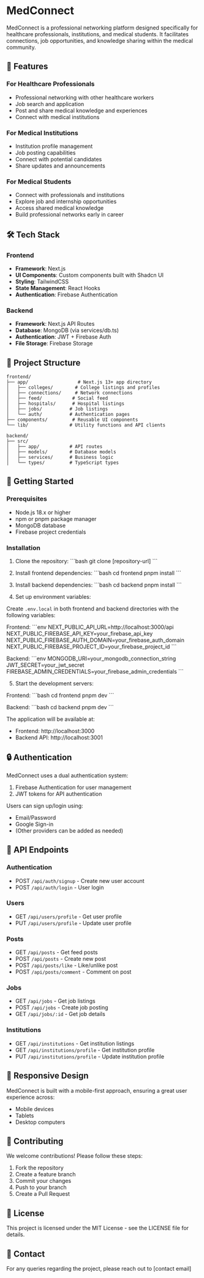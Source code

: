 # MedConnect

MedConnect is a professional networking platform designed specifically for healthcare professionals, institutions, and medical students. It facilitates connections, job opportunities, and knowledge sharing within the medical community.

## 🌟 Features

### For Healthcare Professionals
- Professional networking with other healthcare workers
- Job search and application
- Post and share medical knowledge and experiences
- Connect with medical institutions

### For Medical Institutions
- Institution profile management
- Job posting capabilities
- Connect with potential candidates
- Share updates and announcements

### For Medical Students
- Connect with professionals and institutions
- Explore job and internship opportunities
- Access shared medical knowledge
- Build professional networks early in career

## 🛠 Tech Stack

### Frontend
- **Framework**: Next.js
- **UI Components**: Custom components built with Shadcn UI
- **Styling**: TailwindCSS
- **State Management**: React Hooks
- **Authentication**: Firebase Authentication

### Backend
- **Framework**: Next.js API Routes
- **Database**: MongoDB (via services/db.ts)
- **Authentication**: JWT + Firebase Auth
- **File Storage**: Firebase Storage

## 📂 Project Structure

```
frontend/
├── app/                  # Next.js 13+ app directory
│   ├── colleges/        # College listings and profiles
│   ├── connections/     # Network connections
│   ├── feed/           # Social feed
│   ├── hospitals/      # Hospital listings
│   ├── jobs/          # Job listings
│   └── auth/          # Authentication pages
├── components/         # Reusable UI components
└── lib/               # Utility functions and API clients

backend/
├── src/
│   ├── app/           # API routes
│   ├── models/        # Database models
│   ├── services/      # Business logic
│   └── types/         # TypeScript types
```

## 🚀 Getting Started

### Prerequisites
- Node.js 18.x or higher
- npm or pnpm package manager
- MongoDB database
- Firebase project credentials

### Installation

1. Clone the repository:
\`\`\`bash
git clone [repository-url]
\`\`\`

2. Install frontend dependencies:
\`\`\`bash
cd frontend
pnpm install
\`\`\`

3. Install backend dependencies:
\`\`\`bash
cd backend
pnpm install
\`\`\`

4. Set up environment variables:

Create `.env.local` in both frontend and backend directories with the following variables:

Frontend:
\`\`\`env
NEXT_PUBLIC_API_URL=http://localhost:3000/api
NEXT_PUBLIC_FIREBASE_API_KEY=your_firebase_api_key
NEXT_PUBLIC_FIREBASE_AUTH_DOMAIN=your_firebase_auth_domain
NEXT_PUBLIC_FIREBASE_PROJECT_ID=your_firebase_project_id
\`\`\`

Backend:
\`\`\`env
MONGODB_URI=your_mongodb_connection_string
JWT_SECRET=your_jwt_secret
FIREBASE_ADMIN_CREDENTIALS=your_firebase_admin_credentials
\`\`\`

5. Start the development servers:

Frontend:
\`\`\`bash
cd frontend
pnpm dev
\`\`\`

Backend:
\`\`\`bash
cd backend
pnpm dev
\`\`\`

The application will be available at:
- Frontend: http://localhost:3000
- Backend API: http://localhost:3001

## 🔒 Authentication

MedConnect uses a dual authentication system:
1. Firebase Authentication for user management
2. JWT tokens for API authentication

Users can sign up/login using:
- Email/Password
- Google Sign-in
- (Other providers can be added as needed)

## 🔑 API Endpoints

### Authentication
- POST `/api/auth/signup` - Create new user account
- POST `/api/auth/login` - User login

### Users
- GET `/api/users/profile` - Get user profile
- PUT `/api/users/profile` - Update user profile

### Posts
- GET `/api/posts` - Get feed posts
- POST `/api/posts` - Create new post
- POST `/api/posts/like` - Like/unlike post
- POST `/api/posts/comment` - Comment on post

### Jobs
- GET `/api/jobs` - Get job listings
- POST `/api/jobs` - Create job posting
- GET `/api/jobs/:id` - Get job details

### Institutions
- GET `/api/institutions` - Get institution listings
- GET `/api/institutions/profile` - Get institution profile
- PUT `/api/institutions/profile` - Update institution profile

## 📱 Responsive Design

MedConnect is built with a mobile-first approach, ensuring a great user experience across:
- Mobile devices
- Tablets
- Desktop computers

## 🤝 Contributing

We welcome contributions! Please follow these steps:

1. Fork the repository
2. Create a feature branch
3. Commit your changes
4. Push to your branch
5. Create a Pull Request

## 📄 License

This project is licensed under the MIT License - see the LICENSE file for details.

## 📧 Contact

For any queries regarding the project, please reach out to [contact email]
